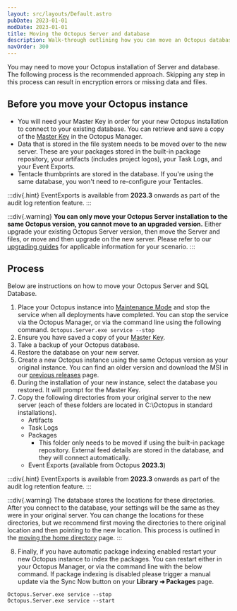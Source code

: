 ```yaml
---
layout: src/layouts/Default.astro
pubDate: 2023-01-01
modDate: 2023-01-01
title: Moving the Octopus Server and database
description: Walk-through outlining how you can move an Octopus database from one server to another.
navOrder: 300
---
```


You may need to move your Octopus installation of Server and database. The following process is the recommended approach. Skipping any step in this process can result in encryption errors or missing data and files.

## Before you move your Octopus instance
- You will need your Master Key in order for your new Octopus installation to connect to your existing database. You can retrieve and save a copy of the [Master Key](/docs/security/data-encryption) in the Octopus Manager.
- Data that is stored in the file system needs to be moved over to the new server. These are your packages stored in the built-in package repository, your artifacts (includes project logos), your Task Logs, and your Event Exports.
- Tentacle thumbprints are stored in the database. If you're using the same database, you won't need to re-configure your Tentacles.

:::div{.hint}
EventExports is available from **2023.3** onwards as part of the audit log retention feature.
:::

:::div{.warning}
**You can only move your Octopus Server installation to the same Octopus version, you cannot move to an upgraded version.** Either upgrade your existing Octopus Server version, then move the Server and files, or move and then upgrade on the new server. Please refer to our [upgrading guides](/docs/administration/upgrading) for applicable information for your scenario.
:::

## Process

Below are instructions on how to move your Octopus Server and SQL Database.

1. Place your Octopus instance into [Maintenance Mode](/docs/administration/managing-infrastructure/maintenance-mode) and stop the service when all deployments have completed. You can stop the service via the Octopus Manager, or via the command line using the following command.
`Octopus.Server.exe service --stop`
2. Ensure you have saved a copy of your [Master Key](/docs/security/data-encryption/#Securityandencryption-YourMasterKey).
3. Take a backup of your Octopus database.
4. Restore the database on your new server.
5. Create a new Octopus instance using the same Octopus version as your original instance. You can find an older version and download the MSI in our [previous releases](https://octopus.com/downloads/previous) page.
6. During the installation of your new instance, select the database you restored. It will prompt for the Master Key.
7. Copy the following directories from your original server to the new server (each of these folders are located in C:\Octopus in standard installations).
   - Artifacts
   - Task Logs
   - Packages
      - This folder only needs to be moved if using the built-in package repository. External feed details are stored in the database, and they will connect automatically.
   - Event Exports (available from Octopus **2023.3**)

:::div{.hint}
EventExports is available from **2023.3** onwards as part of the audit log retention feature.
:::

:::div{.warning}
The database stores the locations for these directories. After you connect to the database, your settings will be the same as they were in your original server. You can change the locations for these directories, but we recommend first moving the directories to there original location and then pointing to the new location. This process is outlined in the [moving the home directory](/docs/administration/managing-infrastructure/moving-your-octopus/move-the-home-directory) page.
:::

8. Finally, if you have automatic package indexing enabled restart your new Octopus instance to index the packages. You can restart either in your Octopus Manager, or via the command line with the below command. If package indexing is disabled please trigger a manual update via the Sync Now button on your **Library ➜ Packages** page.
```
Octopus.Server.exe service --stop
Octopus.Server.exe service --start
```
